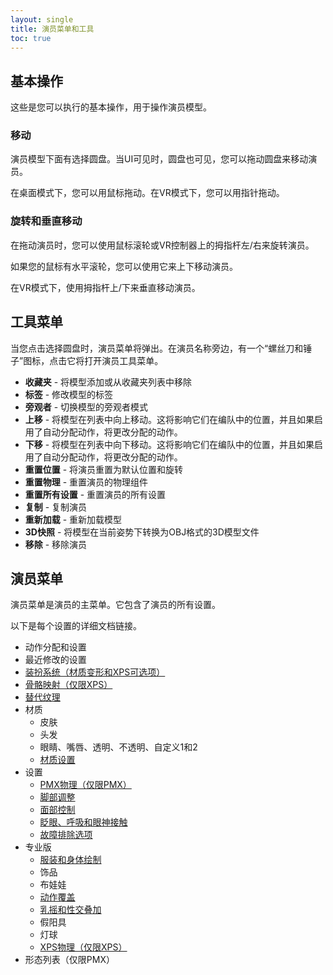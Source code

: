 ```yaml
---
layout: single
title: 演员菜单和工具
toc: true
---
```


## 基本操作
这些是您可以执行的基本操作，用于操作演员模型。

### 移动
演员模型下面有选择圆盘。当UI可见时，圆盘也可见，您可以拖动圆盘来移动演员。

在桌面模式下，您可以用鼠标拖动。在VR模式下，您可以用指针拖动。

### 旋转和垂直移动
在拖动演员时，您可以使用鼠标滚轮或VR控制器上的拇指杆左/右来旋转演员。

如果您的鼠标有水平滚轮，您可以使用它来上下移动演员。

在VR模式下，使用拇指杆上/下来垂直移动演员。

## 工具菜单
当您点击选择圆盘时，演员菜单将弹出。在演员名称旁边，有一个“螺丝刀和锤子”图标，点击它将打开演员工具菜单。

* **收藏夹** - 将模型添加或从收藏夹列表中移除
* **标签** - 修改模型的标签
* **旁观者** - 切换模型的旁观者模式
* **上移** - 将模型在列表中向上移动。这将影响它们在编队中的位置，并且如果启用了自动分配动作，将更改分配的动作。
* **下移** - 将模型在列表中向下移动。这将影响它们在编队中的位置，并且如果启用了自动分配动作，将更改分配的动作。
* **重置位置** - 将演员重置为默认位置和旋转
* **重置物理** - 重置演员的物理组件
* **重置所有设置** - 重置演员的所有设置
* **复制** - 复制演员
* **重新加载** - 重新加载模型
* **3D快照** - 将模型在当前姿势下转换为OBJ格式的3D模型文件
* **移除** - 移除演员

## 演员菜单
演员菜单是演员的主菜单。它包含了演员的所有设置。

以下是每个设置的详细文档链接。
* 动作分配和设置
* 最近修改的设置
* [装扮系统（材质变形和XPS可选项）](optionals)
* [骨骼映射（仅限XPS）](bone_mapper.md)
* [替代纹理](alternative_textures)
* 材质
    * 皮肤
    * 头发
    * 眼睛、嘴唇、透明、不透明、自定义1和2
    * [材质设置](material_settings)
* 设置
    * [PMX物理（仅限PMX）](pmx_physics)
    * [脚部调整](feet_adjustments)
    * [面部控制](facial_control)
    * [眨眼、呼吸和眼神接触](eyecontact)
    * [故障排除选项](troubleshooting_options)
* 专业版
    * [服装和身体绘制](outfit_body_paint)
    * 饰品
    * 布娃娃
    * [动作覆盖](motion_override)
    * [乳摇和性交叠加](boob_shake_sex_overlay)
    * 假阳具
    * 灯球
    * [XPS物理（仅限XPS）](xps_physics)
* 形态列表（仅限PMX）